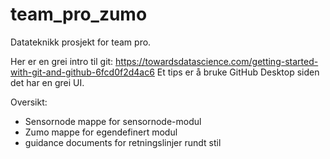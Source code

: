 # team_pro_zumo
Datateknikk prosjekt for team pro.

Her er en grei intro til git:
https://towardsdatascience.com/getting-started-with-git-and-github-6fcd0f2d4ac6
Et tips er å bruke GitHub Desktop siden det har en grei UI.

Oversikt:
  - Sensornode mappe for sensornode-modul
  - Zumo mappe for egendefinert modul
  - guidance documents for retningslinjer rundt stil
